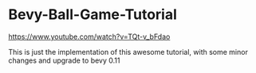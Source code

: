 # Bevy-Ball-Game-Tutorial
https://www.youtube.com/watch?v=TQt-v_bFdao

This is just the implementation of this awesome tutorial, with some minor changes and upgrade to bevy 0.11
